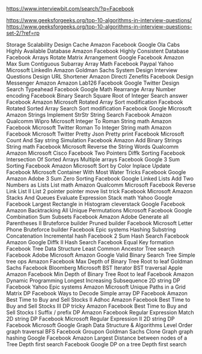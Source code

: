 
https://www.interviewbit.com/search/?q=Facebook

https://www.geeksforgeeks.org/top-10-algorithms-in-interview-questions/
https://www.geeksforgeeks.org/top-10-algorithms-in-interview-questions-set-2/?ref=rp


Storage Scalability
Design Cache Amazon Facebook Google Ola Cabs
Highly Available Database Amazon Facebook
Highly Consistent Database Facebook
Arrays
Rotate Matrix Arrangement Google Facebook Amazon
Max Sum Contiguous Subarray Array Math Facebook Paypal Yahoo Microsoft LinkedIn Amazon Goldman Sachs
System Design Interview Questions
Design URL Shortener Amazon Directi Zenefits Facebook
Design Messenger Amazon Amazon Lab126 Facebook Google Twitter
Design Search Typeahead Facebook Google
Math
Rearrange Array Number encoding Facebook
Binary Search
Square Root of Integer Search answer Facebook Amazon Microsoft
Rotated Array Sort modification Facebook
Rotated Sorted Array Search Sort modification Facebook Google Microsoft Amazon
Strings
Implement StrStr String Search Facebook Amazon Qualcomm Wipro Microsoft
Integer To Roman String math Amazon Facebook Microsoft Twitter
Roman To Integer String math Amazon Facebook Microsoft Twitter
Pretty Json Pretty print Facebook Microsoft
Count And Say string Simulation Facebook Amazon
Add Binary Strings String math Facebook Microsoft
Reverse the String Words Qualcomm Amazon Microsoft Cisco Facebook
Two Pointers
Diffk Sorting Facebook
Intersection Of Sorted Arrays Multiple arrays Facebook Google
3 Sum Sorting Facebook Amazon Microsoft
Sort by Color Inplace Update Facebook Microsoft
Container With Most Water Tricks Facebook Google Amazon Adobe
3 Sum Zero Sorting Facebook Google
Linked Lists
Add Two Numbers as Lists List math Amazon Qualcomm Microsoft Facebook
Reverse Link List II List 2 pointer pointer move list trick Facebook Microsoft Amazon
Stacks And Queues
Evaluate Expression Stack math Yahoo Google Facebook
Largest Rectangle in Histogram cleverstack Google Facebook Amazon
Backtracking
All Unique Permutations Microsoft Facebook Google
Combination Sum Subsets Facebook Amazon Adobe
Generate all Parentheses II Bruteforce builder Pruned builder Facebook Microsoft
Letter Phone Bruteforce builder Facebook Epic systems
Hashing
Substring Concatenation Incremental hash Facebook
2 Sum Hash Search Facebook Amazon Google
Diffk II Hash Search Facebook
Equal Key formation Facebook
Tree Data Structure
Least Common Ancestor Tree search Facebook Adobe Microsoft Amazon Google
Valid Binary Search Tree Simple tree ops Amazon Facebook
Max Depth of Binary Tree Root to leaf Goldman Sachs Facebook Bloomberg Microsoft
BST Iterator BST traversal Apple Amazon Facebook
Min Depth of Binary Tree Root to leaf Facebook Amazon
Dynamic Programming
Longest Increasing Subsequence 2D string DP Facebook Yahoo Epic systems Amazon Microsoft
Unique Paths in a Grid Matrix DP Facebook
Ways to Decode Simple array DP Facebook Amazon
Best Time to Buy and Sell Stocks II Adhoc Amazon Facebook
Best Time to Buy and Sell Stocks III DP tricky Amazon Facebook
Best Time to Buy and Sell Stocks I Suffix / prefix DP Amazon Facebook
Regular Expression Match 2D string DP Facebook Microsoft
Regular Expression II 2D string DP Facebook Microsoft Google
Graph Data Structure & Algorithms
Level Order graph traversal BFS Facebook Groupon Goldman Sachs
Clone Graph graph hashing Google Facebook Amazon
Largest Distance between nodes of a Tree Depth first search Facebook Google DP on a tree Depth first search
